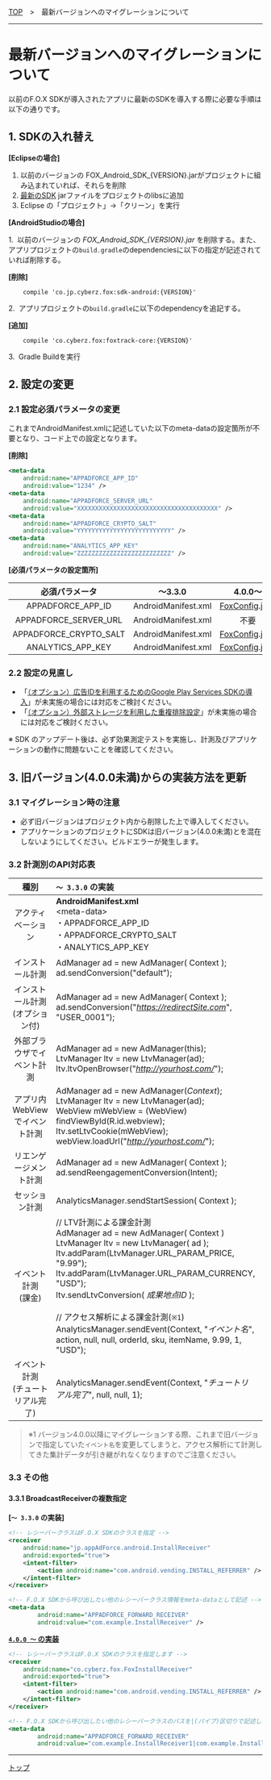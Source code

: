 [TOP](../../README.md)　>　最新バージョンへのマイグレーションについて

---

# 最新バージョンへのマイグレーションについて

以前のF.O.X SDKが導入されたアプリに最新のSDKを導入する際に必要な手順は以下の通りです。

## 1. SDKの入れ替え

**[Eclipseの場合]**

1. 以前のバージョンの FOX_Android_SDK_{VERSION}.jarがプロジェクトに組み込まれていれば、それらを削除
2. [最新のSDK](https://github.com/cyber-z/public-fox-android-sdk/releases) jarファイルをプロジェクトのlibsに追加
3. Eclipse の「プロジェクト」→「クリーン」を実行

**[AndroidStudioの場合]**

1.&nbsp;&nbsp;以前のバージョンの *FOX_Android_SDK_{VERSION}.jar* を削除する。また、アプリプロジェクトの`build.gradle`のdependenciesに以下の指定が記述されていれば削除する。<br>

**[削除]**

```
    compile 'co.jp.cyberz.fox:sdk-android:{VERSION}'
```

2.&nbsp;&nbsp;アプリプロジェクトの`build.gradle`に以下のdependencyを追記する。

**[追加]**

```
    compile 'co.cyberz.fox:foxtrack-core:{VERSION}'
```

3.&nbsp;&nbsp;Gradle Buildを実行

## 2. 設定の変更

### 2.1 設定必須パラメータの変更

これまでAndroidManifest.xmlに記述していた以下のmeta-dataの設定箇所が不要となり、コード上での設定となります。

**[削除]**

```xml
<meta-data
    android:name="APPADFORCE_APP_ID"
    android:value="1234" />
<meta-data
    android:name="APPADFORCE_SERVER_URL"
    android:value="XXXXXXXXXXXXXXXXXXXXXXXXXXXXXXXXXXXXXXX" />
<meta-data
    android:name="APPADFORCE_CRYPTO_SALT"
    android:value="YYYYYYYYYYYYYYYYYYYYYYYYYY" />
<meta-data
    android:name="ANALYTICS_APP_KEY"
    android:value="ZZZZZZZZZZZZZZZZZZZZZZZZZZ" />
```

**[必須パラメータの設定箇所]**

|必須パラメータ|〜3.3.0|4.0.0〜|
|:---:|:---:|:---:|
|APPADFORCE_APP_ID|AndroidManifest.xml|[FoxConfig](../sdk_api/README.md#foxconfig).java|
|APPADFORCE_SERVER_URL|AndroidManifest.xml|不要|
|APPADFORCE_CRYPTO_SALT|AndroidManifest.xml|[FoxConfig](../sdk_api/README.md#foxconfig).java|
|ANALYTICS_APP_KEY|AndroidManifest.xml|[FoxConfig](../sdk_api/README.md#foxconfig).java|

### 2.2 設定の見直し

* 「[（オプション）広告IDを利用するためのGoogle Play Services SDKの導入](../google_play_services/ja/)」が未実施の場合には対応をご検討ください。
* 「[（オプション）外部ストレージを利用した重複排除設定](../external_storage/ja/)」が未実施の場合には対応をご検討ください。

※ SDK のアップデート後は、必ず効果測定テストを実施し、計測及びアプリケーションの動作に問題ないことを確認してください。


## 3. 旧バージョン(4.0.0未満)からの実装方法を更新

### 3.1 マイグレーション時の注意

* 必ず旧バージョンはプロジェクト内から削除した上で導入してください。
* アプリケーションのプロジェクトにSDKは旧バージョン(4.0.0未満)とを混在しないようにしてください。ビルドエラーが発生します。


### 3.2 計測別のAPI対応表

|種別| `〜 3.3.0` の実装 | `4.0.0 〜` の実装|
|:---:|:---|:---|
|アクティベーション|**AndroidManifest.xml**<br>&lt;meta-data&gt;<br>・APPADFORCE_APP_ID<br>・APPADFORCE_CRYPTO_SALT<br>・ANALYTICS_APP_KEY|[FoxConfig](../sdk_api/README.md#foxconfig) config = <br>new [FoxConfig](../sdk_api/README.md#foxconfig)("*APPADFORCE_APP_ID*", "*APPADFORCE_CRYPTO_SALT*", "ANALYTICS_APP_KEY");<br>config.activate();|
|インストール計測|AdManager ad = new AdManager( Context );<br>ad.sendConversion("default");|[Fox](../sdk_api/README.md#fox).trackInstall();|
|インストール計測<br>(オプション付)|AdManager ad = new AdManager( Context );<br>ad.sendConversion("*https://redirectSite.com*", "USER_0001");|FoxTrackOption opt = new FoxTrackOption();<br>opt.addRedirectUrl("*https://redirectSite.com*");<br>opt.addBuid("USER_0001")<br>[Fox](../sdk_api/README.md#fox).trackInstall(opt);|
|外部ブラウザでイベント計測|AdManager ad = new AdManager(this);<br>LtvManager ltv = new LtvManager(ad);<br>ltv.ltvOpenBrowser("*http://yourhost.com/*");|Fox.trackEventByBrowser("*http://yourhost.com/*");|
|アプリ内WebViewでイベント計測|AdManager ad = new AdManager(*Context*);<br>LtvManager ltv = new LtvManager(ad);<br>WebView mWebView = (WebView) findViewById(R.id.webview);<br>ltv.setLtvCookie(mWebView);<br>webView.loadUrl("*http://yourhost.com/*");|WebView webView = (WebView) findViewById(R.id.webview);<br>Fox.trackEventByWebView(webView);<br>webView.loadUrl("*http://yourhost.com/*");|
|リエンゲージメント計測|AdManager ad = new AdManager( Context );<br>ad.sendReengagementConversion(Intent);|[Fox](../sdk_api/README.md#fox).trackDeeplinkLaunch(Intent);|
|セッション計測|AnalyticsManager.sendStartSession( Context );|[Fox](../sdk_api/README.md#fox).trackSession();|
|イベント計測<br>(課金)|// LTV計測による課金計測<br>AdManager ad = new AdManager( Context )<br>LtvManager ltv = new LtvManager( ad );<br>ltv.addParam(LtvManager.URL_PARAM_PRICE, "9.99");<br>ltv.addParam(LtvManager.URL_PARAM_CURRENCY, "USD");<br>ltv.sendLtvConversion( *成果地点ID* );<br><br>// アクセス解析による課金計測(`※1`)<br>AnalyticsManager.sendEvent(Context, "*イベント名*", action, null, null, orderId, sku, itemName, 9.99, 1, "USD");|[FoxEvent](../sdk_api/README.md#foxevent) event = new [FoxEvent](../sdk_api/README.md#foxevent)("*イベント名*", *成果地点ID*);<br>event.price = 9.99;<br>event.currency = "USD";<br>event.quantity = 1;<br>[Fox](../sdk_api/README.md#fox).trackEvent(event);|
|イベント計測<br>(チュートリアル完了)|AnalyticsManager.sendEvent(Context, "*チュートリアル完了*", null, null, 1);|[FoxEvent](../sdk_api/README.md#foxevent) event = new [FoxEvent](../sdk_api/README.md#foxevent)("*チュートリアル完了*");<br>[Fox](../sdk_api/README.md#fox).trackEvent(event);|

> ※1 バージョン4.0.0以降にマイグレーションする際、これまで旧バージョンで指定していた`イベント名`を変更してしまうと、アクセス解析にて計測してきた集計データが引き継がれなくなりますのでご注意ください。

### 3.3 その他

#### 3.3.1 BroadcastReceiverの複数指定

**[`〜 3.3.0` の実装]**

```xml
<!-- レシーバークラスはF.O.X SDKのクラスを指定 -->
<receiver
    android:name="jp.appAdForce.android.InstallReceiver"
    android:exported="true">
    <intent-filter>
        <action android:name="com.android.vending.INSTALL_REFERRER" />
    </intent-filter>
</receiver>

<!-- F.O.X SDKから呼び出したい他のレシーバークラス情報をmeta-dataとして記述 -->
<meta-data
        android:name="APPADFORCE_FORWARD_RECEIVER"
        android:value="com.example.InstallReceiver" />
```

**[`4.0.0 〜` の実装](../install_referrer/README.md)**

```xml
<!-- レシーバークラスはF.O.X SDKのクラスを指定します -->
<receiver
    android:name="co.cyberz.fox.FoxInstallReceiver"
    android:exported="true">
    <intent-filter>
        <action android:name="com.android.vending.INSTALL_REFERRER" />
    </intent-filter>
</receiver>

<!-- F.O.X SDKから呼び出したい他のレシーバークラスのパスを|(パイプ)区切りで記述します -->
<meta-data
        android:name="APPADFORCE_FORWARD_RECEIVER"
        android:value="com.example.InstallReceiver1|com.example.InstallReceiver2|com.example.InstallReceiver3" />
```
---
[トップ](../../README.md)
